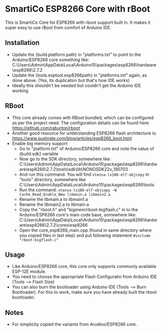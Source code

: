 SmartiCo ESP8266 Core with rBoot
=================================

This is SmartiCo Core for ESP8266 with rboot support built in. It makes it super easy to use rBoot from comfort of Arduino IDE.

Installation
-------------

- Update the  {build.platform.path} in "platforms.txt" to point to the Arduino/ESP8266 core something like: C:\Users\Admin\AppData\Local\Arduino15\packages\esp8266\hardware\esp8266\2.7.2
- Update the {tools.esptool.esp8266path} in "platforms.txt" again, as done above. (Yes, its duplication but that's how IDE works)
- Ideally this shouldn't be needed but couldn't get the Arduino IDE working


RBoot
------
- This core already comes with RBoot bundled, which can be configured as per the project need. The configuration details can be found here: https://github.com/raburton/rboot
- Another good resource for understanding ESP8266 flash architecture is: https://www.pushrate.com/blog/articles/esp8266_boot.html
- Enable big memory support
    - Go to "platform.txt" of Arduino/ESP8266 core and note the value of {build.sdk} variable
    - Now go to the SDK directory, somewhere like: C:\Users\Admin\AppData\Local\Arduino15\packages\esp8266\hardware\esp8266\2.7.2\tools\sdk\lib\NONOSDK22x_190703
    - And run this command. You will find `xtensa-lx106-elf-objcopy` in "tools" directory, somewhere like C:\Users\Admin\AppData\Local\Arduino15\packages\esp8266\tools
    - Run the command: `xtensa-lx106-elf-objcopy -W Cache_Read_Enable_New libmain.a libmain2.a`
    - Rename the libmain.a to libmain1.a
    - Rename the libmain2.a to libmain.a
    - Copy the "rboot.h" and "bigmem/rboot-bigflash.c" in to the Arduino/ESP8266 core's main code base, somewhere like: C:\Users\Admin\AppData\Local\Arduino15\packages\esp8266\hardware\esp8266\2.7.2\cores\esp8266
    - Open the core_esp8266_main.cpp (found in same directory where you copied files in last step) and put following statement `#include "rboot-bigflash.c"`

Usage
--------
- Like Arduino/ESP8266 core, this core only supports commonly available ESP-12E module.
- You need to choose the appropriate Flash Configuratin from Arduino IDE (Tools --> Flash Size)
- You can also burn the bootloader using Arduino IDE (Tools --> Burn Bootloader). For this to work, make sure you have already built the rboot bootloader.


Notes
------
- For simplicity copied the variants from Arudino/ESP8266 core.
